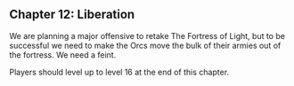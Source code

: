 <div id="chapter12" class="clear-b">
  <h2>Chapter 12: Liberation</h2>
  <p>
    We are planning a major offensive to retake The Fortress of Light, but to be successful we need to make the Orcs move the bulk of their armies out of the fortress. We need a feint.
  </p>
  <p>
    Players should level up to level 16 at the end of this chapter.
  </p>
</div>
